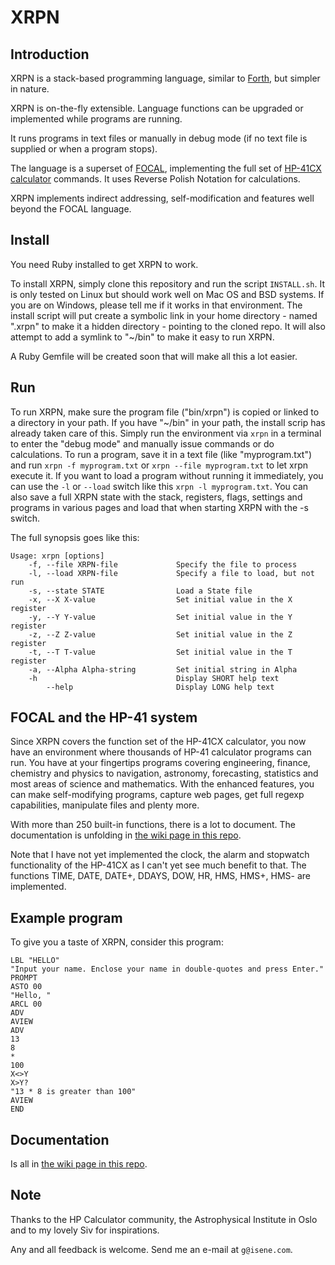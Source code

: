 # XRPN

## Introduction

XRPN is a stack-based programming language, similar to [Forth](https://en.wikipedia.org/wiki/Forth_(programming_language)), but simpler in nature.

XRPN is on-the-fly extensible. Language functions can be upgraded or implemented while programs are running.

It runs programs in text files or manually in debug mode (if no text file is supplied or when a program stops). 

The language is a superset of [FOCAL](https://www.hpmuseum.org/prog/hp41prog.htm), implementing the full set of [HP-41CX calculator](https://www.hpmuseum.org/hp41.htm) commands. It uses Reverse Polish Notation for calculations.

XRPN implements indirect addressing, self-modification and features well beyond the FOCAL language.

## Install

You need Ruby installed to get XRPN to work.

To install XRPN, simply clone this repository and run the script `INSTALL.sh`. It is only tested on Linux but should work well on Mac OS and BSD systems. If you are on Windows, please tell me if it works in that environment. The install script will put create a symbolic link in your home directory - named ".xrpn" to make it a hidden directory - pointing to the cloned repo. It will also attempt to add a symlink to "~/bin" to make it easy to run XRPN.

A Ruby Gemfile will be created soon that will make all this a lot easier.

## Run

To run XRPN, make sure the program file ("bin/xrpn") is copied or linked to a directory in your path. If you have "~/bin" in your path, the install scrip has already taken care of this. Simply run the environment via `xrpn` in a terminal to enter the "debug mode" and manually issue commands or do calculations. To run a program, save it in a text file (like "myprogram.txt") and run `xrpn -f myprogram.txt` or `xrpn --file myprogram.txt` to let xrpn execute it. If you want to load a program without running it immediately, you can use the `-l` or `--load` switch like this `xrpn -l myprogram.txt`. You can also save a full XRPN state with the stack, registers, flags, settings and programs in various pages and load that when starting XRPN with the -s switch.

The full synopsis goes like this:
```
Usage: xrpn [options]
    -f, --file XRPN-file             Specify the file to process
    -l, --load XRPN-file             Specify a file to load, but not run
    -s, --state STATE                Load a State file
    -x, --X X-value                  Set initial value in the X register
    -y, --Y Y-value                  Set initial value in the Y register
    -z, --Z Z-value                  Set initial value in the Z register
    -t, --T T-value                  Set initial value in the T register
    -a, --Alpha Alpha-string         Set initial string in Alpha
    -h                               Display SHORT help text
        --help                       Display LONG help text
```

## FOCAL and the HP-41 system

Since XRPN covers the function set of the HP-41CX calculator, you now have an environment where thousands of HP-41 calculator programs can run. You have at your fingertips programs covering engineering, finance, chemistry and physics to navigation, astronomy, forecasting, statistics and most areas of science and mathematics. With the enhanced features, you can make self-modifying programs, capture web pages, get full regexp capabilities, manipulate files and plenty more.

With more than 250 built-in functions, there is a lot to document. The documentation is unfolding in [the wiki page in this repo](https://github.com/isene/xrpn/wiki/XRPN-Documentation).

Note that I have not yet implemented the clock, the alarm and stopwatch functionality of the HP-41CX as I can't yet see much benefit to that. The functions TIME, DATE, DATE+, DDAYS, DOW, HR, HMS, HMS+, HMS- are implemented.

## Example program

To give you a taste of XRPN, consider this program:

```
LBL "HELLO"
"Input your name. Enclose your name in double-quotes and press Enter."
PROMPT
ASTO 00
"Hello, "
ARCL 00
ADV
AVIEW
ADV
13
8
*
100
X<>Y
X>Y?
"13 * 8 is greater than 100"
AVIEW
END
```

## Documentation

Is all in [the wiki page in this repo](https://github.com/isene/xrpn/wiki/XRPN-Documentation).


## Note

Thanks to the HP Calculator community, the Astrophysical Institute in Oslo and to my lovely Siv for inspirations.

Any and all feedback is welcome. Send me an e-mail at `g@isene.com`.
